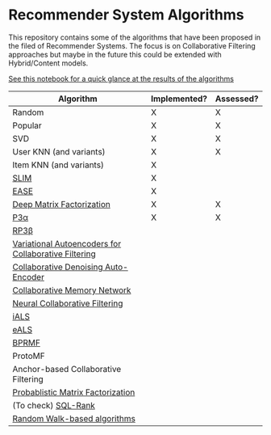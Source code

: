 # Recommender System Algorithms

This repository contains some of the algorithms that have been proposed in the filed of Recommender Systems. The focus is on Collaborative Filtering approaches but maybe in the future this could be extended with Hybrid/Content models.

[See this notebook for a quick glance at the results of the algorithms](https://gitlab.cp.jku.at/alessandro/rec-algs/-/blob/main/RecommenderSystemApproaches.ipynb)


| Algorithm | Implemented? | Assessed? |
| ------ | ------ | ------ |
| Random | X | X |
| Popular | X | X |
| SVD | X | X |
| User KNN (and variants) | X | X |
| Item KNN (and variants) | X | |
| [SLIM](https://dl.acm.org/doi/10.1109/ICDM.2011.134) | X |  |
| [EASE](https://dl.acm.org/doi/10.1145/3308558.3313710) | X |  |
| [Deep Matrix Factorization](https://www.ijcai.org/Proceedings/2017/0447.pdf) | X | X |
| [P3α](https://dl.acm.org/doi/abs/10.1145/2567948.2579244) | X | X |
| [RP3β](https://dl.acm.org/doi/10.1145/2955101) |  |  |
| [Variational Autoencoders for Collaborative Filtering](https://dl.acm.org/doi/10.1145/3178876.3186150) |  |  |
| [Collaborative Denoising Auto-Encoder](https://dl.acm.org/doi/10.1145/2835776.2835837) |  |  |
| [Collaborative Memory Network](https://arxiv.org/pdf/1804.10862.pdf) |  |  |
| [Neural Collaborative Filtering](http://staff.ustc.edu.cn/~hexn/papers/www17-ncf.pdf) |  |  |
| [iALS](http://yifanhu.net/PUB/cf.pdf) |  |  |
| [eALS](https://dl.acm.org/doi/10.1145/2911451.2911489) |  |  |
| [BPRMF](https://arxiv.org/ftp/arxiv/papers/1205/1205.2618.pdf) |  |  |
| ProtoMF |  |  |
| Anchor-based Collaborative Filtering |  |  |
| [Probablistic Matrix Factorization](https://proceedings.neurips.cc/paper/2007/file/d7322ed717dedf1eb4e6e52a37ea7bcd-Paper.pdf) |  |  |
|(To check) [SQL-Rank](http://proceedings.mlr.press/v80/wu18c/wu18c.pdf) | | |
|[Random Walk-based algorithms](https://ieeexplore.ieee.org/stamp/stamp.jsp?tp=&arnumber=4072747) | | |



